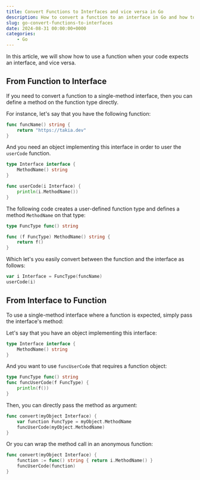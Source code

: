 ```yaml
---
title: Convert Functions to Interfaces and vice versa in Go
description: How to convert a function to an interface in Go and how to convert an interface to a function
slug: go-convert-functions-to-interfaces
date: 2024-08-31 00:00:00+0000
categories:
    - Go
---
```


In this article, we will show how to use a function when your code expects an interface, and vice versa.

## From Function to Interface

If you need to convert a function to a single-method interface, then you can define a method on the function type directly.

For instance, let's say that you have the following function:

```go
func funcName() string {
    return "https://takia.dev"
}
```

And you need an object implementing this interface in order to user the `userCode` function.

```go
type Interface interface {
    MethodName() string
}

func userCode(i Interface) {
    println(i.MethodName())
}
```

The following code creates a user-defined function type and defines a method `MethodName` on that type:

```go
type FuncType func() string

func (f FuncType) MethodName() string {
    return f()
}
```

Which let's you easily convert between the function and the interface as follows:

```go
var i Interface = FuncType(funcName)
userCode(i)
```

## From Interface to Function

To use a single-method interface where a function is expected, simply pass the interface's method:

Let's say that you have an object implementing this interface:

```go
type Interface interface {
    MethodName() string
}
```

And you want to use `funcUserCode` that requires a function object:

```go
type FuncType func() string
func funcUserCode(f FuncType) {
    println(f())
}
```
Then, you can directly pass the method as argument:

```go
func convert(myObject Interface) {
    var function FuncType = myObject.MethodName
    funcUserCode(myObject.MethodName)
}
```
Or you can wrap the method call in an anonymous function:

```go
func convert(myObject Interface) {
    function := func() string { return i.MethodName() }
    funcUserCode(function)
}
```
